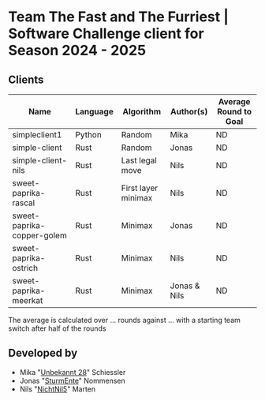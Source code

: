 
# Team The Fast and The Furriest | Software Challenge client for Season 2024 - 2025

## Clients
| Name | Language | Algorithm | Author(s) | Average Round to Goal |
|--|--|--|--|--|
| simpleclient1 | Python | Random | Mika | ND |
| simple-client | Rust | Random | Jonas | ND |
| simple-client-nils | Rust | Last legal move | Nils | ND |
| sweet-paprika-rascal | Rust | First layer minimax | Nils | ND |
| sweet-paprika-copper-golem | Rust | Minimax | Jonas | ND |
| sweet-paprika-ostrich | Rust | Minimax | Nils | ND |
| sweet-paprika-meerkat | Rust | Minimax | Jonas & Nils | ND |

The average is calculated over ... rounds against ... with a starting team switch after half of the rounds

## Developed by

- Mika "[Unbekannt 28](https://github.com/Unbekannt28)" Schiessler
- Jonas "[SturmEnte](https://github.com/SturmEnte)" Nommensen
- Nils "[NichtNil5](https://github.com/NichtNil5)" Marten
